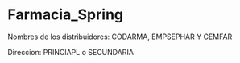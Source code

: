 # Farmacia_Spring

Nombres de los distribuidores: CODARMA, EMPSEPHAR Y CEMFAR

Direccion: PRINCIAPL o SECUNDARIA
